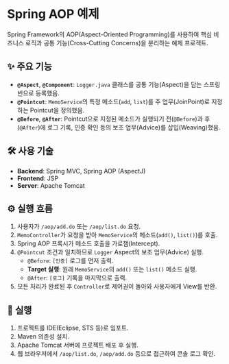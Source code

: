 # Spring AOP 예제

Spring Framework의 AOP(Aspect-Oriented Programming)를 사용하여 핵심 비즈니스 로직과 공통 기능(Cross-Cutting Concerns)을 분리하는 예제 프로젝트.

## ✨ 주요 기능

* **`@Aspect`**, **`@Component`**: `Logger.java` 클래스를 공통 기능(Aspect)을 담는 스프링 빈으로 등록했음.
* **`@Pointcut`**: `MemoService`의 특정 메소드(`add`, `list`)를 주 업무(JoinPoint)로 지정하는 Pointcut을 정의했음.
* **`@Before`**, **`@After`**: Pointcut으로 지정된 메소드가 실행되기 전(`@Before`)과 후(`@After`)에 로그 기록, 인증 확인 등의 보조 업무(Advice)를 삽입(Weaving)했음.

## 🛠️ 사용 기술

* **Backend**: Spring MVC, Spring AOP (AspectJ)
* **Frontend**: JSP
* **Server**: Apache Tomcat

## ⚙️ 실행 흐름

1.  사용자가 `/aop/add.do` 또는 `/aop/list.do` 요청.
2.  `MemoController`가 요청을 받아 `MemoService`의 메소드(`add()`, `list()`)를 호출.
3.  Spring AOP 프록시가 메소드 호출을 가로챔(Intercept).
4.  `@Pointcut` 조건과 일치하므로 `Logger` Aspect의 보조 업무(Advice) 실행.
    * `@Before`: `[인증]` 로그를 먼저 출력.
    * **Target 실행**: 원래 `MemoService`의 `add()` 또는 `list()` 메소드 실행.
    * `@After`: `[로그]` 기록을 마지막으로 출력.
5.  모든 처리가 완료된 후 `Controller`로 제어권이 돌아와 사용자에게 View를 반환.

## 🚀 실행

1.  프로젝트를 IDE(Eclipse, STS 등)로 임포트.
2.  Maven 의존성 설치.
3.  Apache Tomcat 서버에 프로젝트 배포 후 실행.
4.  웹 브라우저에서 `/aop/list.do`, `/aop/add.do` 등으로 접근하여 콘솔 로그 확인.
